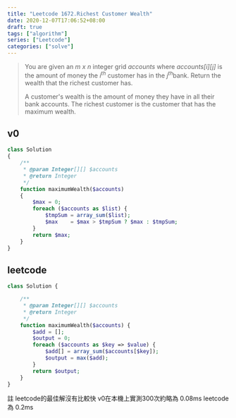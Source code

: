 ```yaml
---
title: "Leetcode 1672.Richest Customer Wealth"
date: 2020-12-07T17:06:52+08:00
draft: true
tags: ["algorithm"]
series: ["Leetcode"]
categories: ["solve"]
---
```


>You are given an *m x n* integer grid *accounts* where *accounts[i][j]* is the amount of money the *i​​​​​​​​​​​<sup>th</sup>*​​​​ customer has in the *j<sup>​​​​​​​​​​​th</sup>*​​​​ bank. Return the wealth that the richest customer has.
>
>A customer's wealth is the amount of money they have in all their bank accounts. The richest customer is the customer that has the maximum wealth.

## v0

```php
class Solution
{
    /**
     * @param Integer[][] $accounts
     * @return Integer
     */
    function maximumWealth($accounts)
    {
        $max = 0;
        foreach ($accounts as $list) {
            $tmpSum = array_sum($list);
            $max    = $max > $tmpSum ? $max : $tmpSum;
        }
        return $max;
    }
}
```

## leetcode

```php
class Solution {

    /**
     * @param Integer[][] $accounts
     * @return Integer
     */
    function maximumWealth($accounts) {
        $add = [];
        $output = 0;
        foreach ($accounts as $key => $value) {
            $add[] = array_sum($accounts[$key]);
            $output = max($add);
        }
        return $output;
    }
}
```

註 leetcode的最佳解沒有比較快
v0在本機上實測300次約略為 0.08ms
leetcode為 0.2ms